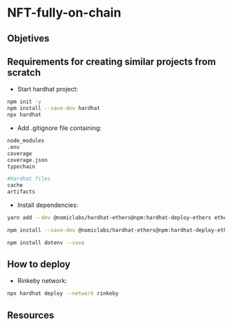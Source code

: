 # NFT-fully-on-chain

## Objetives

## Requirements for creating similar projects from scratch
- Start hardhat project:
```bash
npm init -y
npm install --save-dev hardhat
npx hardhat
```
- Add .gitignore file containing:
```bash
node_modules
.env
coverage
coverage.json
typechain

#Hardhat files
cache
artifacts
```

- Install dependencies:
```bash
yarn add --dev @nomiclabs/hardhat-ethers@npm:hardhat-deploy-ethers ethers @nomiclabs/hardhat-etherscan @nomiclabs/hardhat-waffle chai ethereum-waffle hardhat hardhat-contract-sizer hardhat-deploy hardhat-gas-reporter prettier prettier-plugin-solidity solhint solidity-coverage dotenv
```
```bash
npm install --save-dev @nomiclabs/hardhat-ethers@npm:hardhat-deploy-ethers ethers
```
```bash
npm install dotenv --save
```

## How to deploy
- Rinkeby network:
```bash
npx hardhat deploy --network rinkeby 
```

## Resources